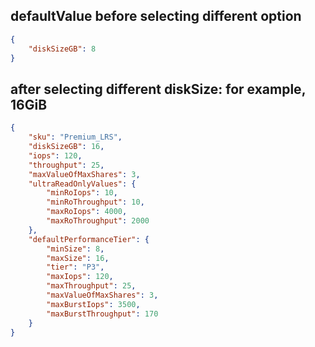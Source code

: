 
## defaultValue before selecting different option

```json
{
    "diskSizeGB": 8
}
```

## after selecting different diskSize: for example, 16GiB

```json
{
    "sku": "Premium_LRS",
    "diskSizeGB": 16,
    "iops": 120,
    "throughput": 25,
    "maxValueOfMaxShares": 3,
    "ultraReadOnlyValues": {
        "minRoIops": 10,
        "minRoThroughput": 10,
        "maxRoIops": 4000,
        "maxRoThroughput": 2000
    },
    "defaultPerformanceTier": {
        "minSize": 8,
        "maxSize": 16,
        "tier": "P3",
        "maxIops": 120,
        "maxThroughput": 25,
        "maxValueOfMaxShares": 3,
        "maxBurstIops": 3500,
        "maxBurstThroughput": 170
    }
}
```
